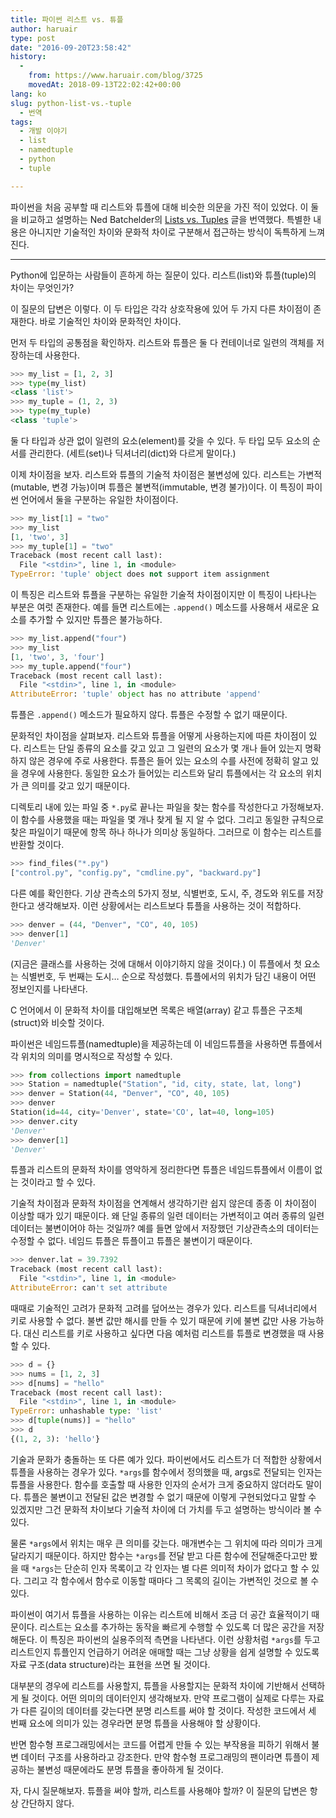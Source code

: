 ```yaml
---
title: 파이썬 리스트 vs. 튜플
author: haruair
type: post
date: "2016-09-20T23:58:42"
history:
  - 
    from: https://www.haruair.com/blog/3725
    movedAt: 2018-09-13T22:02:42+00:00
lang: ko
slug: python-list-vs.-tuple
  - 번역
tags:
  - 개발 이야기
  - list
  - namedtuple
  - python
  - tuple

---
```

파이썬을 처음 공부할 때 리스트와 튜플에 대해 비슷한 의문을 가진 적이 있었다. 이 둘을 비교하고 설명하는 Ned Batchelder의 [Lists vs. Tuples][1] 글을 번역했다. 특별한 내용은 아니지만 기술적인 차이와 문화적 차이로 구분해서 접근하는 방식이 독특하게 느껴진다.

* * *

Python에 입문하는 사람들이 흔하게 하는 질문이 있다. 리스트(list)와 튜플(tuple)의 차이는 무엇인가?

이 질문의 답변은 이렇다. 이 두 타입은 각각 상호작용에 있어 두 가지 다른 차이점이 존재한다. 바로 기술적인 차이와 문화적인 차이다.

먼저 두 타입의 공통점을 확인하자. 리스트와 튜플은 둘 다 컨테이너로 일련의 객체를 저장하는데 사용한다.

```python
>>> my_list = [1, 2, 3]
>>> type(my_list)
<class 'list'>
>>> my_tuple = (1, 2, 3)
>>> type(my_tuple)
<class 'tuple'>
```

둘 다 타입과 상관 없이 일련의 요소(element)를 갖을 수 있다. 두 타입 모두 요소의 순서를 관리한다. (세트(set)나 딕셔너리(dict)와 다르게 말이다.)

이제 차이점을 보자. 리스트와 튜플의 기술적 차이점은 불변성에 있다. 리스트는 가변적(mutable, 변경 가능)이며 튜플은 불변적(immutable, 변경 불가)이다. 이 특징이 파이썬 언어에서 둘을 구분하는 유일한 차이점이다.

```python
>>> my_list[1] = "two"
>>> my_list
[1, 'two', 3]
>>> my_tuple[1] = "two"
Traceback (most recent call last):
  File "<stdin>", line 1, in <module>
TypeError: 'tuple' object does not support item assignment
```

이 특징은 리스트와 튜플을 구분하는 유일한 기술적 차이점이지만 이 특징이 나타나는 부분은 여럿 존재한다. 예를 들면 리스트에는 `.append()` 메소드를 사용해서 새로운 요소를 추가할 수 있지만 튜플은 불가능하다.

```python
>>> my_list.append("four")
>>> my_list
[1, 'two', 3, 'four']
>>> my_tuple.append("four")
Traceback (most recent call last):
  File "<stdin>", line 1, in <module>
AttributeError: 'tuple' object has no attribute 'append'
```

튜플은 `.append()` 메소드가 필요하지 않다. 튜플은 수정할 수 없기 때문이다.

문화적인 차이점을 살펴보자. 리스트와 튜플을 어떻게 사용하는지에 따른 차이점이 있다. 리스트는 단일 종류의 요소를 갖고 있고 그 일련의 요소가 몇 개나 들어 있는지 명확하지 않은 경우에 주로 사용한다. 튜플은 들어 있는 요소의 수를 사전에 정확히 알고 있을 경우에 사용한다. 동일한 요소가 들어있는 리스트와 달리 튜플에서는 각 요소의 위치가 큰 의미를 갖고 있기 때문이다.

디렉토리 내에 있는 파일 중 `*.py`로 끝나는 파일을 찾는 함수를 작성한다고 가정해보자. 이 함수를 사용했을 때는 파일을 몇 개나 찾게 될 지 알 수 없다. 그리고 동일한 규칙으로 찾은 파일이기 때문에 항목 하나 하나가 의미상 동일하다. 그러므로 이 함수는 리스트를 반환할 것이다.

```python
>>> find_files("*.py")
["control.py", "config.py", "cmdline.py", "backward.py"]
```

다른 예를 확인한다. 기상 관측소의 5가지 정보, 식별번호, 도시, 주, 경도와 위도를 저장한다고 생각해보자. 이런 상황에서는 리스트보다 튜플을 사용하는 것이 적합하다.

```python
>>> denver = (44, "Denver", "CO", 40, 105)
>>> denver[1]
'Denver'
```

(지금은 클래스를 사용하는 것에 대해서 이야기하지 않을 것이다.) 이 튜플에서 첫 요소는 식별번호, 두 번째는 도시&#8230; 순으로 작성했다. 튜플에서의 위치가 담긴 내용이 어떤 정보인지를 나타낸다.

C 언어에서 이 문화적 차이를 대입해보면 목록은 배열(array) 같고 튜플은 구조체(struct)와 비슷할 것이다.

파이썬은 네임드튜플(namedtuple)을 제공하는데 이 네임드튜플을 사용하면 튜플에서 각 위치의 의미를 명시적으로 작성할 수 있다.

```python
>>> from collections import namedtuple
>>> Station = namedtuple("Station", "id, city, state, lat, long")
>>> denver = Station(44, "Denver", "CO", 40, 105)
>>> denver
Station(id=44, city='Denver', state='CO', lat=40, long=105)
>>> denver.city
'Denver'
>>> denver[1]
'Denver'
```

튜플과 리스트의 문화적 차이를 영악하게 정리한다면 튜플은 네임드튜플에서 이름이 없는 것이라고 할 수 있다.

기술적 차이점과 문화적 차이점을 연계해서 생각하기란 쉽지 않은데 종종 이 차이점이 이상할 때가 있기 때문이다. 왜 단일 종류의 일련 데이터는 가변적이고 여러 종류의 일련 데이터는 불변이어야 하는 것일까? 예를 들면 앞에서 저장했던 기상관측소의 데이터는 수정할 수 없다. 네임드 튜플은 튜플이고 튜플은 불변이기 때문이다.

```python
>>> denver.lat = 39.7392
Traceback (most recent call last):
  File "<stdin>", line 1, in <module>
AttributeError: can't set attribute
```

때때로 기술적인 고려가 문화적 고려를 덮어쓰는 경우가 있다. 리스트를 딕셔너리에서 키로 사용할 수 없다. 불변 값만 해시를 만들 수 있기 때문에 키에 불변 값만 사용 가능하다. 대신 리스트를 키로 사용하고 싶다면 다음 예처럼 리스트를 튜플로 변경했을 때 사용할 수 있다.

```python
>>> d = {}
>>> nums = [1, 2, 3]
>>> d[nums] = "hello"
Traceback (most recent call last):
  File "<stdin>", line 1, in <module>
TypeError: unhashable type: 'list'
>>> d[tuple(nums)] = "hello"
>>> d
{(1, 2, 3): 'hello'}
```

기술과 문화가 충돌하는 또 다른 예가 있다. 파이썬에서도 리스트가 더 적합한 상황에서 튜플을 사용하는 경우가 있다. `*args`를 함수에서 정의했을 때, args로 전달되는 인자는 튜플을 사용한다. 함수를 호출할 때 사용한 인자의 순서가 크게 중요하지 않더라도 말이다. 튜플은 불변이고 전달된 값은 변경할 수 없기 때문에 이렇게 구현되었다고 말할 수 있겠지만 그건 문화적 차이보다 기술적 차이에 더 가치를 두고 설명하는 방식이라 볼 수 있다.

물론 `*args`에서 위치는 매우 큰 의미를 갖는다. 매개변수는 그 위치에 따라 의미가 크게 달라지기 때문이다. 하지만 함수는 `*args`를 전달 받고 다른 함수에 전달해준다고만 봤을 때 `*args`는 단순히 인자 목록이고 각 인자는 별 다른 의미적 차이가 없다고 할 수 있다. 그리고 각 함수에서 함수로 이동할 때마다 그 목록의 길이는 가변적인 것으로 볼 수 있다.

파이썬이 여기서 튜플을 사용하는 이유는 리스트에 비해서 조금 더 공간 효율적이기 때문이다. 리스트는 요소를 추가하는 동작을 빠르게 수행할 수 있도록 더 많은 공간을 저장해둔다. 이 특징은 파이썬의 실용주의적 측면을 나타낸다. 이런 상황처럼 `*args`를 두고 리스트인지 튜플인지 언급하기 어려운 애매할 때는 그냥 상황을 쉽게 설명할 수 있도록 자료 구조(data structure)라는 표현을 쓰면 될 것이다.

대부분의 경우에 리스트를 사용할지, 튜플을 사용할지는 문화적 차이에 기반해서 선택하게 될 것이다. 어떤 의미의 데이터인지 생각해보자. 만약 프로그램이 실제로 다루는 자료가 다른 길이의 데이터를 갖는다면 분명 리스트를 써야 할 것이다. 작성한 코드에서 세 번째 요소에 의미가 있는 경우라면 분명 튜플을 사용해야 할 상황이다.

반면 함수형 프로그래밍에서는 코드를 어렵게 만들 수 있는 부작용을 피하기 위해서 불변 데이터 구조를 사용하라고 강조한다. 만약 함수형 프로그래밍의 팬이라면 튜플이 제공하는 불변성 때문에라도 분명 튜플을 좋아하게 될 것이다.

자, 다시 질문해보자. 튜플을 써야 할까, 리스트를 사용해야 할까? 이 질문의 답변은 항상 간단하지 않다.

 [1]: http://nedbatchelder.com/blog/201608/lists_vs_tuples.html